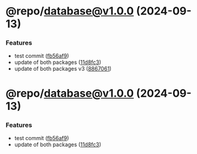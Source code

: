 # @repo/database@v1.0.0 (2024-09-13)


### Features

* test commit ([fb56af9](https://github.com/StreamAMG/turbo-monorepo/commit/fb56af92068826bb5e1a5bce3caeecfcfbdfadd8))
* update of both packages ([11d8fc3](https://github.com/StreamAMG/turbo-monorepo/commit/11d8fc3ac7ec0820fc68feab86022b59310d49e4))
* update of both packages v3 ([8867061](https://github.com/StreamAMG/turbo-monorepo/commit/88670613c7a531b6548b7e01f57f0770d21a7da5))

# @repo/database@v1.0.0 (2024-09-13)


### Features

* test commit ([fb56af9](https://github.com/StreamAMG/turbo-monorepo/commit/fb56af92068826bb5e1a5bce3caeecfcfbdfadd8))
* update of both packages ([11d8fc3](https://github.com/StreamAMG/turbo-monorepo/commit/11d8fc3ac7ec0820fc68feab86022b59310d49e4))
